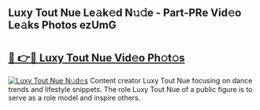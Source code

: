 ## Luxy Tout Nue Le𝚊k𝚎d N𝚞𝚍e - Part-PRe Vid𝚎o Le𝚊ks Photos ezUmG

# <h2><a href="http://fb0c19c.evod.top/?m=Luxy+Tout+Nue">🔗 👉🔴 Luxy Tout Nue Vid𝚎o Ph𝚘t𝚘s</a></h2>

[![Luxy Tout Nue N𝚞d𝚎s](https://i.imgur.com/8V9OHl7.gif)](http://fb0c19c.evod.top/?m=Luxy+Tout+Nue)
Content creator Luxy Tout Nue focusing on dance trends and lifestyle snippets. The role Luxy Tout Nue of a public figure is to serve as a role model and inspire others. 
